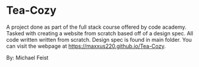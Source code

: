 # Tea-Cozy
A project done as part of the full stack course offered by code academy. Tasked with creating a website from scratch based off of a design spec. All code written written from scratch. Design spec is found in main folder. You can visit the webpage at https://maxxus220.github.io/Tea-Cozy.

By: Michael Feist

